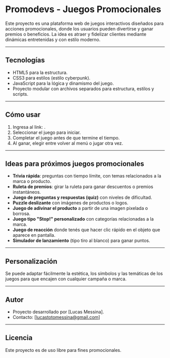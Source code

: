 # Promodevs - Juegos Promocionales

Este proyecto es una plataforma web de juegos interactivos diseñados para acciones promocionales, donde los usuarios pueden divertirse y ganar premios o beneficios. La idea es atraer y fidelizar clientes mediante dinámicas entretenidas y con estilo moderno.

---

## Tecnologías

- HTML5 para la estructura.
- CSS3 para estilos (estilo cyberpunk).
- JavaScript para la lógica y dinamismo del juego.
- Proyecto modular con archivos separados para estructura, estilos y scripts.

---

## Cómo usar

1. Ingresa al link: .
2. Seleccionar el juego para iniciar.
3. Completar el juego antes de que termine el tiempo.
4. Al ganar, elegir entre volver al menú o jugar otra vez.

---

## Ideas para próximos juegos promocionales

- **Trivia rápida**: preguntas con tiempo límite, con temas relacionados a la marca o producto.
- **Ruleta de premios**: girar la ruleta para ganar descuentos o premios instantáneos.
- **Juego de preguntas y respuestas (quiz)** con niveles de dificultad.
- **Puzzle deslizante** con imágenes de productos o logos.
- **Juego de adivinar el producto** a partir de una imagen pixelada o borrosa.
- **Juego tipo "Stop!" personalizado** con categorías relacionadas a la marca.
- **Juego de reacción** donde tenés que hacer clic rápido en el objeto que aparece en pantalla.
- **Simulador de lanzamiento** (tipo tiro al blanco) para ganar puntos.

---

## Personalización

Se puede adaptar fácilmente la estética, los símbolos y las temáticas de los juegos para que encajen con cualquier campaña o marca.

---

## Autor

- Proyecto desarrollado por [Lucas Messina].
- Contacto: [lucastotomessina@gmail.com]

---

## Licencia

Este proyecto es de uso libre para fines promocionales.

